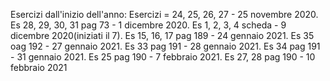 Esercizi dall'inizio dell'anno:
Esercizi = 24, 25, 26, 27 - 25 novembre 2020.
Es 28, 29, 30, 31 pag 73 - 1 dicembre 2020.
Es 1, 2, 3, 4 scheda - 9 dicembre 2020(iniziati il 7).
Es 15, 16, 17 pag 189 - 24 gennaio 2021.
Es 35 oag 192 - 27 gennaio 2021.
Es 33 pag 191 - 28 gennaio 2021.
Es 34 pag 191 - 31 gennaio 2021.
Es 25 pag 190 - 7 febbraio 2021.
Es 27, 28 pag 190 - 10 febbraio 2021
